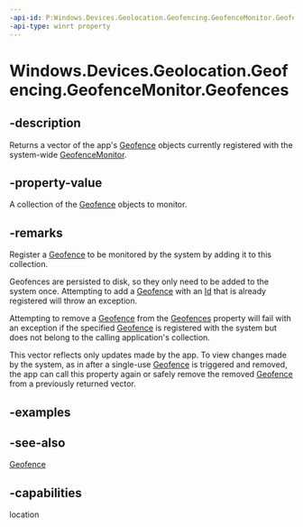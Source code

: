```yaml
---
-api-id: P:Windows.Devices.Geolocation.Geofencing.GeofenceMonitor.Geofences
-api-type: winrt property
---
```


<!-- Property syntax
public Windows.Foundation.Collections.IVector<Windows.Devices.Geolocation.Geofencing.Geofence> Geofences { get; }
-->

# Windows.Devices.Geolocation.Geofencing.GeofenceMonitor.Geofences

## -description
Returns a vector of the app's [Geofence](geofence.md) objects currently registered with the system-wide [GeofenceMonitor](geofencemonitor.md).

## -property-value
A collection of the [Geofence](geofence.md) objects to monitor.

## -remarks
Register a [Geofence](geofence.md) to be monitored by the system by adding it to this collection.

Geofences are persisted to disk, so they only need to be added to the system once. Attempting to add a [Geofence](geofence.md) with an [Id](geofence_id.md) that is already registered will throw an exception.

Attempting to remove a [Geofence](geofence.md) from the [Geofences](geofencemonitor_geofences.md) property will fail with an exception if the specified [Geofence](geofence.md) is registered with the system but does not belong to the calling application's collection.

This vector reflects only updates made by the app. To view changes made by the system, as in after a single-use [Geofence](geofence.md) is triggered and removed, the app can call this property again or safely remove the removed [Geofence](geofence.md) from a previously returned vector.

## -examples

## -see-also
[Geofence](geofence.md)
## -capabilities
location
